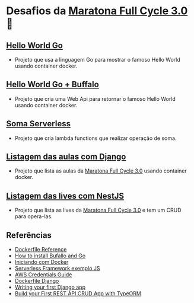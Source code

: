 # Desafios da [Maratona Full Cycle 3.0](http://maratona.fullcycle.com.br/) :rocket:

## [Hello World Go](https://github.com)

- Projeto que usa a linguagem Go para mostrar o famoso Hello World usando container docker.

## [Hello World Go + Buffalo](https://github.com)

- Projeto que cria uma Web Api para retornar o famoso Hello World usando container docker.

## [Soma Serverless](https://github.com/)

- Projeto que cria lambda functions que realizar operação de soma.

## [Listagem das aulas com Django](https://github.com)

- Projeto que lista as aulas da [Maratona Full Cycle 3.0](http://maratona.fullcycle.com.br/) usando container docker.

## [Listagem das lives com NestJS](https://github.com)

- Projeto que lista as lives da [Maratona Full Cycle 3.0](http://maratona.fullcycle.com.br/) e tem um CRUD para opera-las.

## Referências
- [Dockerfile Reference](https://docs.docker.com/engine/reference/builder/)
- [How to install Bufallo and Go](https://gobuffalo.io/en/docs/getting-started/installation)
- [Iniciando com Docker](https://www.youtube.com/watch?v=39Jl_M3nUTo)
- [Serverless Framework exemplo JS](https://www.serverless.com/framework/docs/providers/aws/examples/hello-world/node/)
- [AWS Credentials Guide](https://www.serverless.com/framework/docs/providers/aws/guide/credentials/)
- [Dockerfile Django](https://docs.docker.com/compose/django/)
- [Writing your first Django app](https://docs.djangoproject.com/en/3.0/intro/tutorial01/)
- [Build your First REST API CRUD App with TypeORM](https://www.techiediaries.com/nestjs-tutorial-rest-api-crud/)

